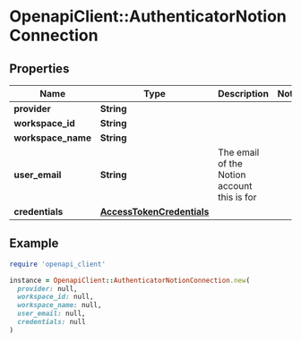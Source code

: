 # OpenapiClient::AuthenticatorNotionConnection

## Properties

| Name | Type | Description | Notes |
| ---- | ---- | ----------- | ----- |
| **provider** | **String** |  |  |
| **workspace_id** | **String** |  |  |
| **workspace_name** | **String** |  |  |
| **user_email** | **String** | The email of the Notion account this is for |  |
| **credentials** | [**AccessTokenCredentials**](AccessTokenCredentials.md) |  |  |

## Example

```ruby
require 'openapi_client'

instance = OpenapiClient::AuthenticatorNotionConnection.new(
  provider: null,
  workspace_id: null,
  workspace_name: null,
  user_email: null,
  credentials: null
)
```

